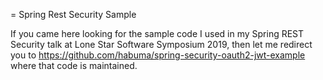 = Spring Rest Security Sample

If you came here looking for the sample code I used in my Spring
REST Security talk at Lone Star Software Symposium 2019, then let me
redirect you to https://github.com/habuma/spring-security-oauth2-jwt-example
where that code is maintained.
